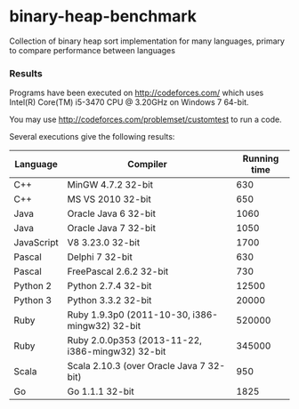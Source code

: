 binary-heap-benchmark
=====================

Collection of binary heap sort implementation for many languages, primary to compare performance between languages

### Results

Programs have been executed on http://codeforces.com/ which uses Intel(R) Core(TM) i5-3470 CPU @ 3.20GHz on Windows 7 64-bit.

You may use http://codeforces.com/problemset/customtest to run a code.

Several executions give the following results:

|Language|Compiler|Running time|
|--------|--------|------------|
|C++     |MinGW 4.7.2 32-bit| 630 |
|C++     |MS VS 2010 32-bit| 650 |
|Java     |Oracle Java 6 32-bit| 1060 |
|Java     |Oracle Java 7 32-bit| 1050 |
|JavaScript | V8 3.23.0 32-bit| 1700 |
|Pascal | Delphi 7 32-bit| 630 |
|Pascal | FreePascal 2.6.2 32-bit | 730 |
|Python 2 | Python 2.7.4 32-bit | 12500 |
|Python 3 | Python 3.3.2 32-bit | 20000 |
|Ruby | Ruby 1.9.3p0 (2011-10-30, i386-mingw32) 32-bit | 520000 |
|Ruby | Ruby 2.0.0p353 (2013-11-22, i386-mingw32) 32-bit | 345000 |
|Scala | Scala 2.10.3 (over Oracle Java 7 32-bit) | 950 |
|Go | Go 1.1.1 32-bit | 1825 |
